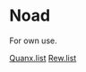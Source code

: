 # Noad
For own use.

[Quanx.list](https://raw.githubusercontent.com/Guantum/Noad/master/Quanx.list)
[Rew.list](https://raw.githubusercontent.com/Guantum/Noad/master/Rewrite.list)
